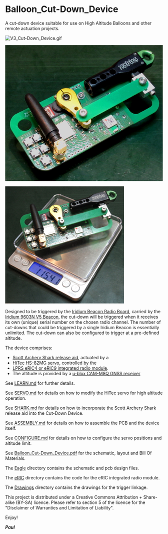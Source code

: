 # Balloon_Cut-Down_Device


A cut-down device suitable for use on High Altitude Balloons and other remote actuation projects.

![V3_Cut-Down_Device.gif](https://github.com/PaulZC/Balloon_Cut-Down_Device/blob/master/img/V3_Cut-Down_Device.gif)

![V3_Cut-Down_Device_1.JPG](https://github.com/PaulZC/Balloon_Cut-Down_Device/blob/master/img/V3_Cut-Down_Device_1.JPG)

![V3_Cut-Down_Device_2.JPG](https://github.com/PaulZC/Balloon_Cut-Down_Device/blob/master/img/V3_Cut-Down_Device_2.JPG)

Designed to be triggered by the [Iridium Beacon Radio Board](https://github.com/PaulZC/Iridium_Beacon_Radio_Board),
carried by the [Iridium 9603N V5 Beacon](https://github.com/PaulZC/Iridium_9603_Beacon), the cut-down will be triggered
when it receives its own (unique) serial number on the chosen radio channel. The number of cut-downs that could be
triggered by a single Iridium Beacon is essentially unlimited. The cut-down can also be configured to trigger at
a pre-defined altitude.

The device comprises:
- [Scott Archery Shark release aid](https://scottarchery.com/collections/releases/products/shark-release), actuated by a
- [HiTec HS-82MG servo](https://www.servoshop.co.uk/index.php?pid=HITHS82MG&area=Servo), controlled by the
- [LPRS eRIC4 or eRIC9 integrated radio module](http://www.lprs.co.uk/products/easyradio-ism-modules/eric-soc-rf-modules.html).
- The altitude is provided by a [u-blox CAM-M8Q GNSS receiver](https://www.u-blox.com/en/product/cam-m8-series)

See [LEARN.md](https://github.com/PaulZC/Balloon_Cut-Down_Device/blob/master/LEARN.md) for further details.

See [SERVO.md](https://github.com/PaulZC/Balloon_Cut-Down_Device/blob/master/SERVO.md) for details on how to modify the HiTec servo for
high altitude operation.

See [SHARK.md](https://github.com/PaulZC/Balloon_Cut-Down_Device/blob/master/SHARK.md) for details on how to incorporate the Scott Archery Shark release aid
into the Cut-Down Device.

See [ASSEMBLY.md](https://github.com/PaulZC/Balloon_Cut-Down_Device/blob/master/ASSEMBLY.md) for details on how to assemble the PCB and the device itself.

See [CONFIGURE.md](https://github.com/PaulZC/Balloon_Cut-Down_Device/blob/master/CONFIGURE.md) for details on how to configure the servo positions and altitude limit.

See [Balloon_Cut-Down_Device.pdf](https://github.com/PaulZC/Balloon_Cut-Down_Device/blob/master/Balloon_Cut-Down_Device.pdf) for the schematic,
layout and Bill Of Materials.

The [Eagle](https://github.com/PaulZC/Balloon_Cut-Down_Device/tree/master/Eagle) directory contains the schematic and pcb design files.

The [eRIC](https://github.com/PaulZC/Balloon_Cut-Down_Device/tree/master/eRIC) directory contains the code for the eRIC integrated radio module.

The [Drawings](https://github.com/PaulZC/Balloon_Cut-Down_Device/tree/master/Drawings) directory contains the drawings for the trigger linkage.

This project is distributed under a Creative Commons Attribution + Share-alike (BY-SA) licence.
Please refer to section 5 of the licence for the "Disclaimer of Warranties and Limitation of Liability".

Enjoy!

**_Paul_**